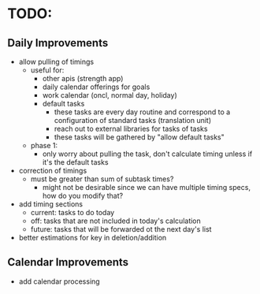 # TODO:

## Daily Improvements

- allow pulling of timings
  - useful for:
    - other apis (strength app)
    - daily calendar offerings for goals
    - work calendar (oncl, normal day, holiday)
    - default tasks
      - these tasks are every day routine and correspond to a configuration of standard tasks (translation unit)
      - reach out to external libraries for tasks of tasks
      - these tasks will be gathered by "allow default tasks"
  - phase 1:
    - only worry about pulling the task, don't calculate timing unless if it's the default tasks
- correction of timings
  - must be greater than sum of subtask times?
    - might not be desirable since we can have multiple timing specs, how do you modify that?
- add timing sections
  - current: tasks to do today
  - off: tasks that are not included in today's calculation
  - future: tasks that will be forwarded ot the next day's list
- better estimations for key in deletion/addition

## Calendar Improvements

- add calendar processing
